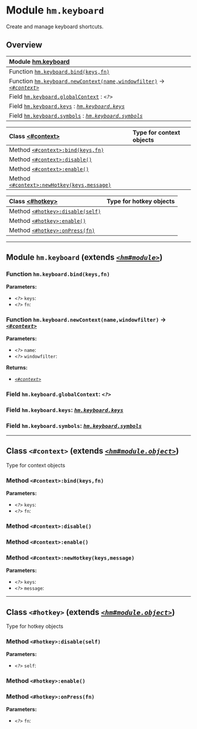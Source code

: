 # Module `hm.keyboard`

Create and manage keyboard shortcuts.



## Overview


| Module [hm.keyboard](hm.keyboard.md#module-hmkeyboard-extends-hmmodule) |  |
| :--- | :---
Function [`hm.keyboard.bind(keys,fn)`](hm.keyboard.md#function-hmkeyboardbindkeysfn) | 
Function [`hm.keyboard.newContext(name,windowfilter)`](hm.keyboard.md#function-hmkeyboardnewcontextnamewindowfilter---context) -> [_`<#context>`_](hm.keyboard.md#class-context-extends-hmmoduleobject) | 
Field [`hm.keyboard.globalContext`](hm.keyboard.md#field-hmkeyboardglobalcontext-) : _`<?>`_ | 
Field [`hm.keyboard.keys`](hm.keyboard.md#field-hmkeyboardkeys-hmkeyboardkeys) : [_`hm.keyboard.keys`_](hm.keyboard.keys.md#module-hmkeyboardkeys) | 
Field [`hm.keyboard.symbols`](hm.keyboard.md#field-hmkeyboardsymbols-hmkeyboardsymbols) : [_`hm.keyboard.symbols`_](hm.keyboard.symbols.md#module-hmkeyboardsymbols) | 


| Class [<#context>](hm.keyboard.md#class-context-extends-hmmoduleobject) | Type for context objects |
| :--- | :---
Method [`<#context>:bind(keys,fn)`](hm.keyboard.md#method-contextbindkeysfn) | 
Method [`<#context>:disable()`](hm.keyboard.md#method-contextdisable) | 
Method [`<#context>:enable()`](hm.keyboard.md#method-contextenable) | 
Method [`<#context>:newHotkey(keys,message)`](hm.keyboard.md#method-contextnewhotkeykeysmessage) | 


| Class [<#hotkey>](hm.keyboard.md#class-hotkey-extends-hmmoduleobject) | Type for hotkey objects |
| :--- | :---
Method [`<#hotkey>:disable(self)`](hm.keyboard.md#method-hotkeydisableself) | 
Method [`<#hotkey>:enable()`](hm.keyboard.md#method-hotkeyenable) | 
Method [`<#hotkey>:onPress(fn)`](hm.keyboard.md#method-hotkeyonpressfn) | 






------------------

## Module `hm.keyboard` (extends [_`<hm#module>`_](hm.md#class-module))






### Function `hm.keyboard.bind(keys,fn)`



**Parameters:**

* _`<?>`_ `keys`: 
* _`<?>`_ `fn`: 




### Function `hm.keyboard.newContext(name,windowfilter)` -> [_`<#context>`_](hm.keyboard.md#class-context-extends-hmmoduleobject)



**Parameters:**

* _`<?>`_ `name`: 
* _`<?>`_ `windowfilter`: 

**Returns:**

* [_`<#context>`_](hm.keyboard.md#class-context-extends-hmmoduleobject) 




### Field `hm.keyboard.globalContext`: _`<?>`_





### Field `hm.keyboard.keys`: [_`hm.keyboard.keys`_](hm.keyboard.keys.md#module-hmkeyboardkeys)





### Field `hm.keyboard.symbols`: [_`hm.keyboard.symbols`_](hm.keyboard.symbols.md#module-hmkeyboardsymbols)






------------------

## Class `<#context>` (extends [_`<hm#module.object>`_](hm.md#class-moduleobject))

Type for context objects




### Method `<#context>:bind(keys,fn)`



**Parameters:**

* _`<?>`_ `keys`: 
* _`<?>`_ `fn`: 




### Method `<#context>:disable()`






### Method `<#context>:enable()`






### Method `<#context>:newHotkey(keys,message)`



**Parameters:**

* _`<?>`_ `keys`: 
* _`<?>`_ `message`: 






------------------

## Class `<#hotkey>` (extends [_`<hm#module.object>`_](hm.md#class-moduleobject))

Type for hotkey objects




### Method `<#hotkey>:disable(self)`



**Parameters:**

* _`<?>`_ `self`: 




### Method `<#hotkey>:enable()`






### Method `<#hotkey>:onPress(fn)`



**Parameters:**

* _`<?>`_ `fn`: 





